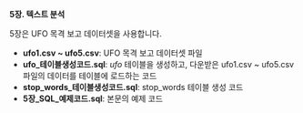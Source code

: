 <b>5장. 텍스트 분석</b>

5장은 UFO 목격 보고 데이터셋을 사용합니다.

- <b>ufo1.csv ~ ufo5.csv</b>: UFO 목격 보고 데이터셋 파일
- <b>ufo_테이블생성코드.sql</b>: *ufo* 테이블을 생성하고, 다운받은 ufo1.csv ~ ufo5.csv 파일의 데이터를 테이블에 로드하는 코드
- <b>stop_words_테이블생성코드.sql</b>: stop_words 테이블 생성 코드
- <b>5장_SQL_예제코드.sql</b>: 본문의 예제 코드
